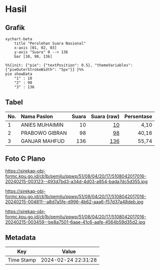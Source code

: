 # Hasil

## Grafik

```mermaid
xychart-beta
    title "Perolehan Suara Nasional"
    x-axis [01, 02, 03]
    y-axis "Suara" 0 --> 136
    bar [10, 98, 136]
```

```mermaid
%%{init: {"pie": {"textPosition": 0.5}, "themeVariables": {"pieOuterStrokeWidth": "5px"}} }%%
pie showData
    "1" : 10
    "2" : 98
    "3" : 136
```

## Tabel

| No. | Nama Paslon    | Suara | Suara (raw) | Persentase |
|:--- |:-------------- | -----:| -----------:| ----------:|
| 1   | ANIES MUHAIMIN | 10    | [10][p-1]   | 4,10       |
| 2   | PRABOWO GIBRAN | 98    | [98][p-2]   | 40,16      |
| 3   | GANJAR MAHFUD  | 136   | [136][p-3]  | 55,74      |


[p-1]: https://github.com/gigit-pemilu/pemilu-2024/blob/main/pilpres/hitung-suara/sub/51-bali/sub/08-buleleng/sub/04-banjar/sub/2017-kaliasem/sub/016-tps/sub/paslon-1.txt
[p-2]: https://github.com/gigit-pemilu/pemilu-2024/blob/main/pilpres/hitung-suara/sub/51-bali/sub/08-buleleng/sub/04-banjar/sub/2017-kaliasem/sub/016-tps/sub/paslon-2.txt
[p-3]: https://github.com/gigit-pemilu/pemilu-2024/blob/main/pilpres/hitung-suara/sub/51-bali/sub/08-buleleng/sub/04-banjar/sub/2017-kaliasem/sub/016-tps/sub/paslon-3.txt

## Foto C Plano

https://sirekap-obj-formc.kpu.go.id/cb1b/pemilu/ppwp/51/08/04/20/17/5108042017016-20240215-003123--493d7bd3-a34d-4d03-a854-bada7dc5d355.jpg

https://sirekap-obj-formc.kpu.go.id/cb1b/pemilu/ppwp/51/08/04/20/17/5108042017016-20240215-004811--a8d7a5fe-d996-4b62-aaa6-f57d37a48deb.jpg

https://sirekap-obj-formc.kpu.go.id/cb1b/pemilu/ppwp/51/08/04/20/17/5108042017016-20240215-003459--be8a7501-6aae-41c6-aafe-4564b59d35d2.jpg


## Metadata

| Key        | Value               |
| ---------- | ------------------- |
| Time Stamp | 2024-02-24 22:31:28 |



